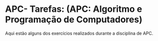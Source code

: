 # APC- Tarefas: (APC: Algoritmo e Programação de Computadores)
Aqui estão alguns dos exercícios realizados durante a disciplina de APC.
